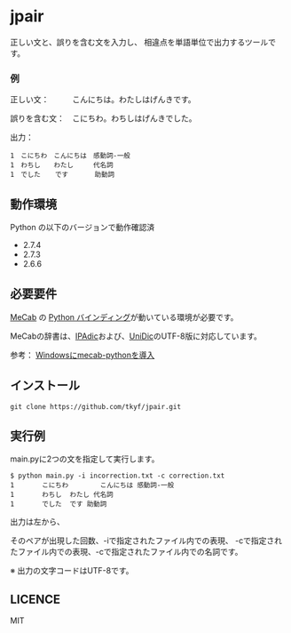 jpair
=====

正しい文と、誤りを含む文を入力し、
相違点を単語単位で出力するツールです。

### 例

正しい文：　　　こんにちは。わたしはげんきです。

誤りを含む文：　こにちわ。わちしはげんきでした。

出力：　

    1　こにちわ　こんにちは　感動詞-一般
    1　わちし　　わたし　　　代名詞
    1　でした  　です　　　　助動詞

## 動作環境
Python の以下のバージョンで動作確認済

+ 2.7.4
+ 2.7.3
+ 2.6.6


## 必要要件
[MeCab](http://mecab.googlecode.com/svn/trunk/mecab/doc/index.html) の [Python バインディング](http://mecab.googlecode.com/svn/trunk/mecab/doc/bindings.html)が動いている環境が必要です。

MeCabの辞書は、[IPAdic](http://mecab.googlecode.com/svn/trunk/mecab/doc/index.html)および、[UniDic](http://download.unidic.org/)のUTF-8版に対応しています。

参考： [Windowsにmecab-pythonを導入](http://w.livedoor.jp/spz/d/Windows%A4%CBmecab-python%A4%F2%C6%B3%C6%FE)

## インストール
``git clone https://github.com/tkyf/jpair.git``

## 実行例

main.pyに2つの文を指定して実行します。

    $ python main.py -i incorrection.txt -c correction.txt
    1       こにちわ        こんにちは 感動詞-一般
    1       わちし  わたし 代名詞
    1       でした  です 助動詞

出力は左から、

そのペアが出現した回数、-iで指定されたファイル内での表現、
-cで指定されたファイル内での表現、-cで指定されたファイル内での名詞です。

※ 出力の文字コードはUTF-8です。

## LICENCE

MIT

